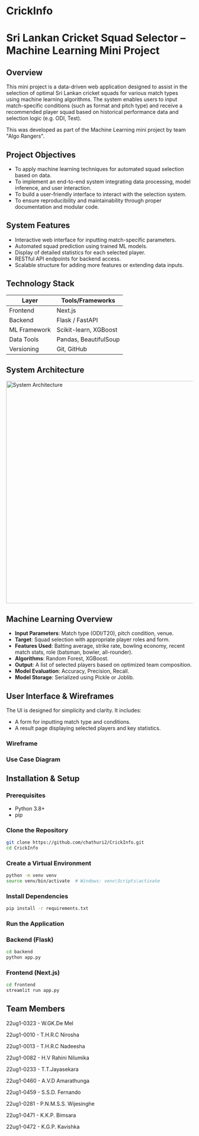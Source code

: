 # CrickInfo

# Sri Lankan Cricket Squad Selector – Machine Learning Mini Project

## Overview

This mini project is a data-driven web application designed to assist in the selection of optimal Sri Lankan cricket squads for various match types using machine learning algorithms. The system enables users to input match-specific conditions (such as format and pitch type) and receive a recommended player squad based on historical performance data and selection logic (e.g. ODI, Test).

This was developed as part of the Machine Learning mini project by team "Algo Rangers".



## Project Objectives

- To apply machine learning techniques for automated squad selection based on data.
- To implement an end-to-end system integrating data processing, model inference, and user interaction.
- To build a user-friendly interface to interact with the selection system.
- To ensure reproducibility and maintainability through proper documentation and modular code.



## System Features

- Interactive web interface for inputting match-specific parameters.
- Automated squad prediction using trained ML models.
- Display of detailed statistics for each selected player.
- RESTful API endpoints for backend access.
- Scalable structure for adding more features or extending data inputs.



## Technology Stack

| Layer        | Tools/Frameworks            |
|--------------|-----------------------------|
| Frontend     | Next.js        |
| Backend      | Flask / FastAPI             |
| ML Framework | Scikit-learn, XGBoost       |
| Data Tools   | Pandas, BeautifulSoup       |
| Versioning   | Git, GitHub                 |



## System Architecture


<img src="https://github.com/user-attachments/assets/fbcb2422-4a23-443a-ab81-3a834d5a40a4" alt="System Architecture" width="600"/>






## Machine Learning Overview

- **Input Parameters**: Match type (ODI/T20), pitch condition, venue.
- **Target**: Squad selection with appropriate player roles and form.
- **Features Used**: Batting average, strike rate, bowling economy, recent match stats, role (batsman, bowler, all-rounder).
- **Algorithms**: Random Forest, XGBoost.
- **Output**: A list of selected players based on optimized team composition.
- **Model Evaluation**: Accuracy, Precision, Recall.
- **Model Storage**: Serialized using Pickle or Joblib.



## User Interface & Wireframes

The UI is designed for simplicity and clarity. It includes:

- A form for inputting match type and conditions.
- A result page displaying selected players and key statistics.

### Wireframe




### Use Case Diagram





## Installation & Setup

### Prerequisites

- Python 3.8+
- pip

### Clone the Repository
```bash
git clone https://github.com/chathuri2/CrickInfo.git
cd CrickInfo
```

### Create a Virtual Environment
```bash
python -m venv venv
source venv/bin/activate  # Windows: venv\Scripts\activate
```

### Install Dependencies
```bash
pip install -r requirements.txt
```

### Run the Application 

### Backend (Flask)
```bash
cd backend
python app.py
```
### Frontend (Next.js)
```bash
cd frontend
streamlit run app.py
```


## Team Members
22ug1-0323 - W.GK.De Mel 

22ug1-0010 - T.H.R.C Nirosha

22ug1-0013 - T.H.R.C Nadeesha

22ug1-0082 - H.V Rahini Nilumika

22ug1-0233 - T.T.Jayasekara

22ug1-0460 - A.V.D Amarathunga

22ug1-0459 - S.S.D. Fernando

22ug1-0281 - P.N.M.S.S. Wijesinghe

22ug1-0471 - K.K.P. Bimsara

22ug1-0472 - K.G.P. Kavishka



